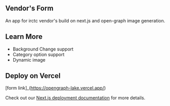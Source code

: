 

## Vendor's Form

An app for irctc vendor's build on next.js and open-graph image generation. 

## Learn More

- Background Change support
- Category option support
- Dynamic image 

## Deploy on Vercel

[form link]_(https://opengraph-lake.vercel.app/)

Check out our [Next.js deployment documentation](https://nextjs.org/docs/deployment) for more details.
